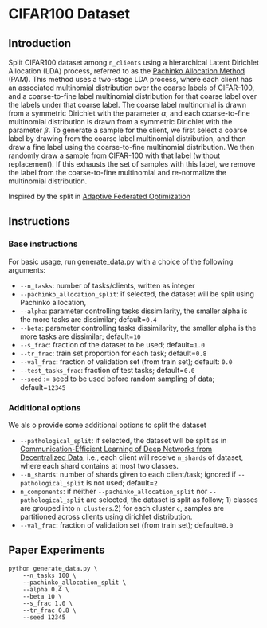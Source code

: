  # CIFAR100 Dataset

## Introduction
Split CIFAR100 dataset among `n_clients` using a hierarchical Latent Dirichlet
Allocation (LDA) process, referred to as the
[Pachinko Allocation Method](https://people.cs.umass.edu/~mccallum/papers/pam-icml06.pdf) (PAM).
This method uses a two-stage LDA process, where each client has an associated
multinomial distribution over the coarse labels of CIFAR-100, and a
coarse-to-fine label multinomial distribution for that coarse label over the
labels under that coarse label. The coarse label multinomial is drawn from a
symmetric Dirichlet with the parameter $\alpha$, and each coarse-to-fine multinomial
distribution is drawn from a symmetric Dirichlet with the parameter $\beta$. 
To generate a sample for the client, we first select
a coarse label by drawing from the coarse label multinomial distribution, and
then draw a fine label using the coarse-to-fine multinomial distribution. We
then randomly draw a sample from CIFAR-100 with that label (without
replacement). If this exhausts the set of samples with this label, we
remove the label from the coarse-to-fine multinomial and re-normalize the
multinomial distribution.

Inspired by the split in
[Adaptive Federated Optimization](https://arxiv.org/abs/2003.00295)

## Instructions

### Base instructions

For basic usage, run generate_data.py with a choice of the following arguments:

- ```--n_tasks```: number of tasks/clients, written as integer
- ```--pachinko_allocation_split```:  if selected, the dataset will be split
  using Pachinko allocation,
- ```--alpha```: parameter controlling tasks dissimilarity, the smaller alpha
  is the more tasks are dissimilar; 
  default=``0.4``
-  ```--beta```: parameter controlling tasks dissimilarity, the smaller alpha
   is the more tasks are dissimilar; 
  default=``10`` 
- ```--s_frac```: fraction of the dataset to be used; default=``1.0``
- ```--tr_frac```: train set proportion for each task; default=``0.8``
- ```--val_frac```: fraction of validation set (from train set); default: ``0.0``
- ```--test_tasks_frac```: fraction of test tasks; default=``0.0``
- ```--seed``` := seed to be used before random sampling of data; default=``12345``


### Additional options

We als o provide some additional options to split the dataset

- ```--pathological_split```: if selected, the dataset will be split as in
  [Communication-Efficient Learning of Deep Networks from Decentralized Data](https://arxiv.org/abs/1602.05629);
  i.e., each client will receive `n_shards` of dataset, where each shard 
  contains at most two classes.
- ```--n_shards```: number of shards given to each client/task;
  ignored if `--pathological_split` is not used;
  default=`2`
- ```n_components```: if neither  ``--pachinko_allocation_split`` nor 
  `--pathological_split` are selected,
  the dataset is split as follow; 1) classes are grouped into `n_clusters`.2) for
  each cluster `c`,  samples are partitioned across clients using
  dirichlet distribution.
- ```--val_frac```: fraction of validation set (from train set); default=`0.0`
  
## Paper Experiments


```
python generate_data.py \
    --n_tasks 100 \
    --pachinko_allocation_split \
    --alpha 0.4 \
    --beta 10 \
    --s_frac 1.0 \
    --tr_frac 0.8 \
    --seed 12345    
```

